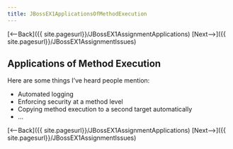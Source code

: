 ```yaml
---
title: JBossEX1ApplicationsOfMethodExecution
---
```

[<--Back]({{ site.pagesurl}}/JBossEX1AssignmentApplications) [Next-->]({{ site.pagesurl}}/JBossEX1AssignmentIssues)

## Applications of Method Execution
Here are some things I’ve heard people mention:
* Automated logging
* Enforcing security at a method level
* Copying method execution to a second target automatically
* …

[<--Back]({{ site.pagesurl}}/JBossEX1AssignmentApplications) [Next-->]({{ site.pagesurl}}/JBossEX1AssignmentIssues)